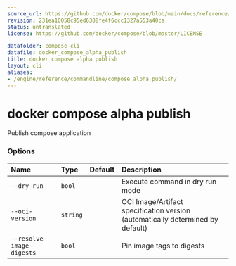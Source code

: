 ```yaml
---
source_url: https://github.com/docker/compose/blob/main/docs/reference/compose_alpha_publish.md
revision: 231ea10058c95ed6308fe4f6ccc1327a553a40ca
status: untranslated
license: https://github.com/docker/compose/blob/master/LICENSE

datafolder: compose-cli
datafile: docker_compose_alpha_publish
title: docker compose alpha publish
layout: cli
aliases:
- /engine/reference/commandline/compose_alpha_publish/
---
```


# docker compose alpha publish

Publish compose application

### Options

| Name                      | Type     | Default | Description                                                                    |
|:--------------------------|:---------|:--------|:-------------------------------------------------------------------------------|
| `--dry-run`               | `bool`   |         | Execute command in dry run mode                                                |
| `--oci-version`           | `string` |         | OCI Image/Artifact specification version (automatically determined by default) |
| `--resolve-image-digests` | `bool`   |         | Pin image tags to digests                                                      |
